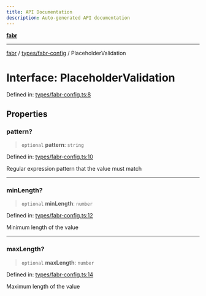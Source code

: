 ```yaml
---
title: API Documentation
description: Auto-generated API documentation
---
```


[**fabr**](../../../README.md)

***

[fabr](../../../README.md) / [types/fabr-config](../README.md) / PlaceholderValidation

# Interface: PlaceholderValidation

Defined in: [types/fabr-config.ts:8](https://github.com/yashjawale/fabr/blob/main/src/types/fabr-config.ts#L8)

## Properties

### pattern?

> `optional` **pattern**: `string`

Defined in: [types/fabr-config.ts:10](https://github.com/yashjawale/fabr/blob/main/src/types/fabr-config.ts#L10)

Regular expression pattern that the value must match

***

### minLength?

> `optional` **minLength**: `number`

Defined in: [types/fabr-config.ts:12](https://github.com/yashjawale/fabr/blob/main/src/types/fabr-config.ts#L12)

Minimum length of the value

***

### maxLength?

> `optional` **maxLength**: `number`

Defined in: [types/fabr-config.ts:14](https://github.com/yashjawale/fabr/blob/main/src/types/fabr-config.ts#L14)

Maximum length of the value

